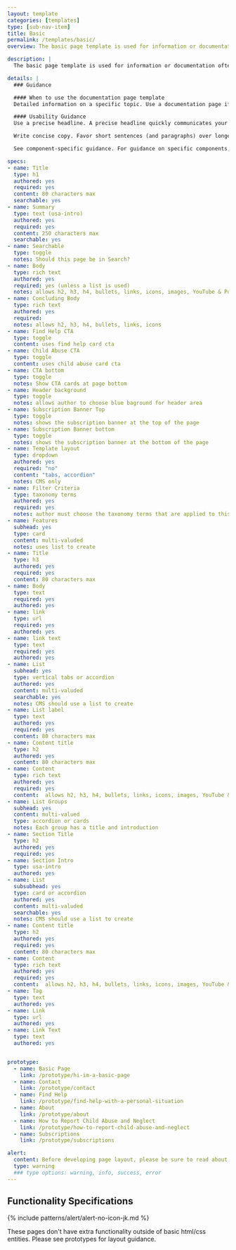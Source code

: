 ```yaml
---
layout: template
categories: [templates]
type: [sub-nav-item]
title: Basic 
permalink: /templates/basic/
overview: The basic page template is used for information or documentation. 

description: |
  The basic page template is used for information or documentation often as the finial destination page in a user's journey. The template was constucted to allow for some variations which allows flexibility to use for pages such as Contact Us or About. Options include ability to show the background color behind the page header as well as using either vertial tabs or accordions to control content. someowdwdcjamhe here

details: |
  ### Guidance

  #### When to use the documentation page template
  Detailed information on a specific topic. Use a documentation page if you’re presenting detailed information on a specific topic or theme that has already been contextualized by a landing page. Some topics that can be nicely represented on this type of page include guides or how-tos, technical documentation, and program descriptions — in short, any subject that requires in-depth explanation.

  #### Usability Guidance 
  Use a precise headline. A precise headline quickly communicates your page’s purpose. If the page content is especially complex, you may consider using a subheadline to further clarify its meaning.

  Write concise copy. Favor short sentences (and paragraphs) over longer ones, and use straightforward language, avoiding jargon. Remember, copy blocks don’t need to be long to be comprehensive.

  See component-specific guidance. For guidance on specific components, see the page for the individual components.

specs:
- name: Title
  type: h1
  authored: yes
  required: yes
  content: 80 characters max
  searchable: yes
- name: Summary
  type: text (usa-intro)
  authored: yes
  required: yes
  content: 250 characters max
  searchable: yes
- name: Searchable
  type: toggle
  notes: Should this page be in Search?
- name: Body
  type: rich text
  authored: yes
  required: yes (unless a list is used)
  notes: allows h2, h3, h4, bullets, links, icons, images, YouTube & Podcast embed
- name: Concluding Body
  type: rich text
  authored: yes
  required: 
  notes: allows h2, h3, h4, bullets, links, icons
- name: Find Help CTA
  type: toggle
  content: uses find help card cta
- name: Child Abuse CTA
  type: toggle
  content: uses child abuse card cta
- name: CTA bottom
  type: toggle
  notes: Show CTA cards at page bottom
- name: Header background
  type: toggle
  notes: allows author to choose blue baground for header area
- name: Subscription Banner Top
  type: toggle
  notes: shows the subscription banner at the top of the page
- name: Subscription Banner bottom
  type: toggle
  notes: shows the subscription banner at the bottom of the page
- name: Template layout
  type: dropdown
  authored: yes
  required: "no"
  content: "tabs, accordion"
  notes: CMS only
- name: Filter Criteria
  type: taxonomy terms
  authored: yes
  required: yes
  notes: author must choose the taxonomy terms that are applied to this page.
- name: Features
  subhead: yes
  type: card
  content: multi-valuded
  notes: uses list to create
- name: Title
  type: h3
  authored: yes
  required: yes
  content: 80 characters max
- name: Body
  type: text
  required: yes
  authored: yes
- name: link
  type: url
  required: yes
  authored: yes
- name: link text
  type: text
  required: yes
  authored: yes
- name: List
  subhead: yes
  type: vertical tabs or accordion
  authored: yes
  content: multi-valuded
  searchable: yes
  notes: CMS should use a list to create
- name: List label
  type: text
  authored: yes
  required: yes
  content: 80 characters max
- name: Content title
  type: h2
  authored: yes
  content: 80 characters max
- name: Content 
  type: rich text
  authored: yes
  required: yes
  content:  allows h2, h3, h4, bullets, links, icons, images, YouTube & Podcast embed
- name: List Groups
  subhead: yes
  content: multi-valued
  type: accordion or cards
  notes: Each group has a title and introduction
- name: Section Title
  type: h2
  authored: yes
  required: yes
- name: Section Intro
  type: usa-intro
  authored: yes
- name: List
  subsubhead: yes
  type: card or accordion
  authored: yes
  content: multi-valuded
  searchable: yes
  notes: CMS should use a list to create
- name: Content title
  type: h2
  authored: yes
  required: yes
  content: 80 characters max
- name: Content 
  type: rich text
  authored: yes
  required: yes
  content:  allows h2, h3, h4, bullets, links, icons, images, YouTube & Podcast embed
- name: Tag
  type: text
  authored: yes
- name: Link
  type: url
  authored: yes
- name: Link Text
  type: text
  authored: yes


prototype:
  - name: Basic Page
    link: /prototype/hi-im-a-basic-page
  - name: Contact 
    link: /prototype/contact
  - name: Find Help
    link: /prototype/find-help-with-a-personal-situation
  - name: About
    link: /prototype/about
  - name: How to Report Child Abuse and Neglect
    link: /prototype/how-to-report-child-abuse-and-neglect
  - name: Subscriptions
    link: /prototype/subscriptions

alert:
  content: Before developing page layout, please be sure to read about our <a class="usa-link" href="/styles/grids/">Grid System</a>
  type: warning
  ### type options: warning, info, success, error
---
```


## Functionality Specifications

{% include patterns/alert/alert-no-icon-jk.md %}



These pages don't have extra functionality outside of basic html/css entities. Please see prototypes for layout guidance.





